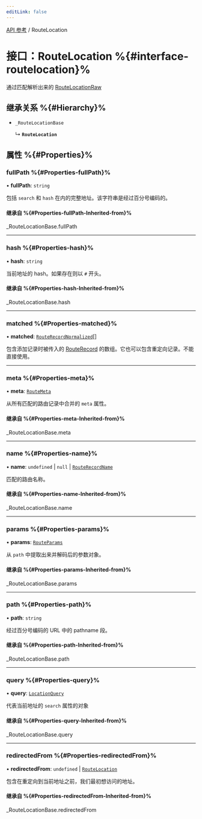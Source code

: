 ```yaml
---
editLink: false
---
```


[API 参考](../index.md) / RouteLocation

# 接口：RouteLocation %{#interface-routelocation}%

通过匹配解析出来的 [RouteLocationRaw](../index.md#Type-Aliases-RouteLocationRaw)

## 继承关系 %{#Hierarchy}%

- `_RouteLocationBase`

  ↳ **`RouteLocation`**

## 属性 %{#Properties}%

### fullPath %{#Properties-fullPath}%

• **fullPath**: `string`

包括 `search` 和 `hash` 在内的完整地址。该字符串是经过百分号编码的。

#### 继承自 %{#Properties-fullPath-Inherited-from}%

\_RouteLocationBase.fullPath

___

### hash %{#Properties-hash}%

• **hash**: `string`

当前地址的 hash。如果存在则以 `#` 开头。

#### 继承自 %{#Properties-hash-Inherited-from}%

\_RouteLocationBase.hash

___

### matched %{#Properties-matched}%

• **matched**: [`RouteRecordNormalized`](RouteRecordNormalized.md)[]

包含添加记录时被传入的 [RouteRecord](../index.md#routerecord) 的数组。它也可以包含重定向记录。不能直接使用。

___

### meta %{#Properties-meta}%

• **meta**: [`RouteMeta`](RouteMeta.md)

从所有匹配的路由记录中合并的 `meta` 属性。

#### 继承自 %{#Properties-meta-Inherited-from}%

\_RouteLocationBase.meta

___

### name %{#Properties-name}%

• **name**: `undefined` \| ``null`` \| [`RouteRecordName`](../index.md#routerecordname)

匹配的路由名称。

#### 继承自 %{#Properties-name-Inherited-from}%

\_RouteLocationBase.name

___

### params %{#Properties-params}%

• **params**: [`RouteParams`](../index.md#routeparams)

从 `path` 中提取出来并解码后的参数对象。

#### 继承自 %{#Properties-params-Inherited-from}%

\_RouteLocationBase.params

___

### path %{#Properties-path}%

• **path**: `string`

经过百分号编码的 URL 中的 pathname 段。

#### 继承自 %{#Properties-path-Inherited-from}%

\_RouteLocationBase.path

___

### query %{#Properties-query}%

• **query**: [`LocationQuery`](../index.md#locationquery)

代表当前地址的 `search` 属性的对象

#### 继承自 %{#Properties-query-Inherited-from}%

\_RouteLocationBase.query

___

### redirectedFrom %{#Properties-redirectedFrom}%

• **redirectedFrom**: `undefined` \| [`RouteLocation`](RouteLocation.md)

包含在重定向到当前地址之前，我们最初想访问的地址。

#### 继承自 %{#Properties-redirectedFrom-Inherited-from}%

\_RouteLocationBase.redirectedFrom
